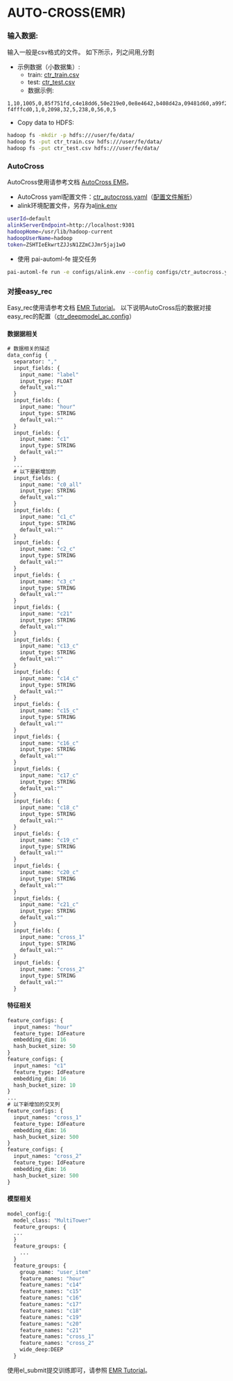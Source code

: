 # AUTO-CROSS(EMR)

### 输入数据:

输入一般是csv格式的文件。 如下所示，列之间用,分割

- 示例数据（小数据集）:
  - train: [ctr\_train.csv](https://yuguang-test.oss-cn-beijing.aliyuncs.com/fe/data/ctr_train.csv)
  - test: [ctr\_test.csv](https://yuguang-test.oss-cn-beijing.aliyuncs.com/fe/data/ctr_test.csv)
  - 数据示例:

```
1,10,1005,0,85f751fd,c4e18dd6,50e219e0,0e8e4642,b408d42a,09481d60,a99f214a,5deb445a, f4fffcd0,1,0,2098,32,5,238,0,56,0,5
```

- Copy data to HDFS:

```bash
hadoop fs -mkdir -p hdfs:///user/fe/data/
hadoop fs -put ctr_train.csv hdfs:///user/fe/data/
hadoop fs -put ctr_test.csv hdfs:///user/fe/data/
```

### AutoCross

AutoCross使用请参考文档 [AutoCross EMR](https://yuque.antfin-inc.com/pai/automl/cicak6)。

- AutoCross yaml配置文件：[ctr\_autocross.yaml](https://yuguang-test.oss-cn-beijing.aliyuncs.com/fe/configs/ctr_autocross.yaml)（[配置文件解析](https://yuque.antfin-inc.com/pai/automl/cicak6)）
- alink环境配置文件，另存为a[link.env](https://yuguang-test.oss-cn-beijing.aliyuncs.com/fe/configs/alink.env)

```bash
userId=default
alinkServerEndpoint=http://localhost:9301
hadoopHome=/usr/lib/hadoop-current
hadoopUserName=hadoop
token=ZSHTIeEkwrtZJJsN1ZZmCJJmr5jaj1wO

```

- 使用 pai-automl-fe 提交任务

```bash
pai-automl-fe run -e configs/alink.env --config configs/ctr_autocross.yaml --mode emr
```

### 对接easy\_rec

Easy\_rec使用请参考文档 [EMR Tutorial](https://yuque.antfin.com/pai/arch/zucdp3)。
以下说明AutoCross后的数据对接easy\_rec的配置（[ctr\_deepmodel\_ac.config](https://yuguang-test.oss-cn-beijing.aliyuncs.com/fe/configs/ctr_deepmodel_ac.config)）

#### 数据据相关

```protobuf
# 数据相关的描述
data_config {
  separator: ","
  input_fields: {
    input_name: "label"
    input_type: FLOAT
    default_val:""
  }
  input_fields: {
    input_name: "hour"
    input_type: STRING
    default_val:""
  }
  input_fields: {
    input_name: "c1"
    input_type: STRING
    default_val:""
  }
  ...
  # 以下是新增加的
  input_fields: {
    input_name: "c0_all"
    input_type: STRING
    default_val:""
  }
  input_fields: {
    input_name: "c1_c"
    input_type: STRING
    default_val:""
  }
  input_fields: {
    input_name: "c2_c"
    input_type: STRING
    default_val:""
  }
  input_fields: {
    input_name: "c3_c"
    input_type: STRING
    default_val:""
  }
  input_fields: {
    input_name: "c21"
    input_type: STRING
    default_val:""
  }
  input_fields: {
    input_name: "c13_c"
    input_type: STRING
    default_val:""
  }
  input_fields: {
    input_name: "c14_c"
    input_type: STRING
    default_val:""
  }
  input_fields: {
    input_name: "c15_c"
    input_type: STRING
    default_val:""
  }
  input_fields: {
    input_name: "c16_c"
    input_type: STRING
    default_val:""
  }
  input_fields: {
    input_name: "c17_c"
    input_type: STRING
    default_val:""
  }
  input_fields: {
    input_name: "c18_c"
    input_type: STRING
    default_val:""
  }
  input_fields: {
    input_name: "c19_c"
    input_type: STRING
    default_val:""
  }
  input_fields: {
    input_name: "c20_c"
    input_type: STRING
    default_val:""
  }
  input_fields: {
    input_name: "c21_c"
    input_type: STRING
    default_val:""
  }
  input_fields: {
    input_name: "cross_1"
    input_type: STRING
    default_val:""
  }
  input_fields: {
    input_name: "cross_2"
    input_type: STRING
    default_val:""
  }
```

#### 特征相关

```protobuf
feature_configs: {
  input_names: "hour"
  feature_type: IdFeature
  embedding_dim: 16
  hash_bucket_size: 50
}
feature_configs: {
  input_names: "c1"
  feature_type: IdFeature
  embedding_dim: 16
  hash_bucket_size: 10
}
...
# 以下新增加的交叉列
feature_configs: {
  input_names: "cross_1"
  feature_type: IdFeature
  embedding_dim: 16
  hash_bucket_size: 500
}
feature_configs: {
  input_names: "cross_2"
  feature_type: IdFeature
  embedding_dim: 16
  hash_bucket_size: 500
}
```

#### 模型相关

```protobuf
model_config:{
  model_class: "MultiTower"
  feature_groups: {
  ...
  }
  feature_groups: {
    ...
  }
  feature_groups: {
    group_name: "user_item"
    feature_names: "hour"
    feature_names: "c14"
    feature_names: "c15"
    feature_names: "c16"
    feature_names: "c17"
    feature_names: "c18"
    feature_names: "c19"
    feature_names: "c20"
    feature_names: "c21"
    feature_names: "cross_1"
    feature_names: "cross_2"
    wide_deep:DEEP
  }

```

使用el\_submit提交训练即可，请参照 [EMR Tutorial](../quick_start/emr_tutorial.md)。
